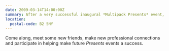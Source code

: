 ```yaml
---
date: 2009-03-14T14:00:00Z
summary: After a very successful inaugural *Multipack Presents* event, the Multipack return back to the Old Joint Stock in the middle of Birmingham for a social discussion of all things web.
location:
  postal-code: B2 5NY
---
```

Come along, meet some new friends, make new professional connections and participate in helping make future *Presents* events a success.
